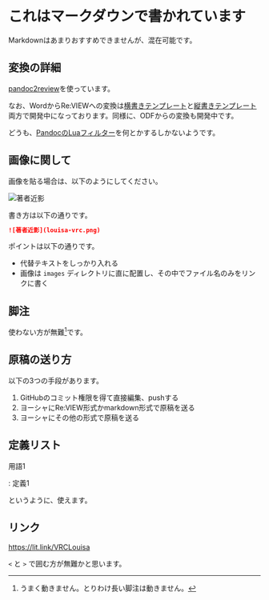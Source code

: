 # これはマークダウンで書かれています

Markdownはあまりおすすめできませんが、混在可能です。

## 変換の詳細

[pandoc2review](https://github.com/kmuto/pandoc2review)を使っています。

なお、WordからRe:VIEWへの変換は[横書きテンプレート](https://github.com/huidetang/yokogaki-template)と[縦書きテンプレート](https://github.com/huidetang/yokogaki-template)両方で開発中になっております。同様に、ODFからの変換も開発中です。

どうも、[PandocのLuaフィルター](https://pandoc.org/lua-filters.html)を何とかするしかないようです。

## 画像に関して

画像を貼る場合は、以下のようにしてください。

![著者近影](louisa-vrc.png "著者、ヨーシャのもう一つの姿である「るいざ・しゃーろっと」の姿")

書き方は以下の通りです。

``` markdown
![著者近影](louisa-vrc.png)
```

ポイントは以下の通りです。

- 代替テキストをしっかり入れる
- 画像は `images` ディレクトリに直に配置し、その中でファイル名のみをリンクに書く

## 脚注

使わない方が無難[^1]です。

[^1]: うまく動きません。とりわけ長い脚注は動きません。

## 原稿の送り方

以下の3つの手段があります。

1. GitHubのコミット権限を得て直接編集、pushする
2. ヨーシャにRe:VIEW形式かmarkdown形式で原稿を送る
3. ヨーシャにその他の形式で原稿を送る

## 定義リスト

用語1

:   定義1

というように、使えます。

## リンク

<https://lit.link/VRCLouisa>

`<` と `>` で囲む方が無難かと思います。